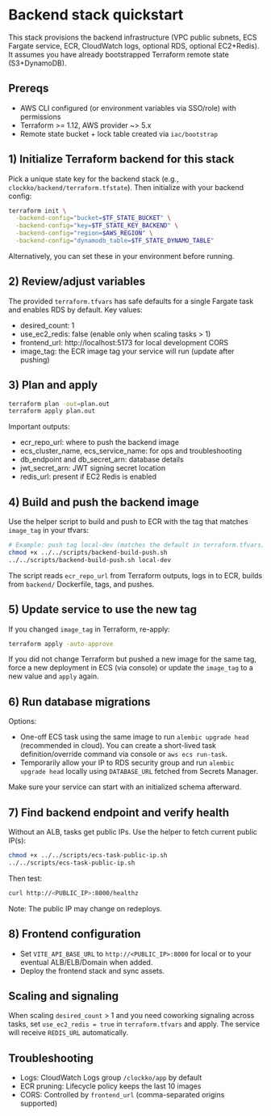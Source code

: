 # Backend stack quickstart

This stack provisions the backend infrastructure (VPC public subnets, ECS Fargate service, ECR, CloudWatch logs, optional RDS, optional EC2+Redis). It assumes you have already bootstrapped Terraform remote state (S3+DynamoDB).

## Prereqs
- AWS CLI configured (or environment variables via SSO/role) with permissions
- Terraform >= 1.12, AWS provider ~> 5.x
- Remote state bucket + lock table created via `iac/bootstrap`

## 1) Initialize Terraform backend for this stack
Pick a unique state key for the backend stack (e.g., `clockko/backend/terraform.tfstate`). Then initialize with your backend config:

```zsh
terraform init \
  -backend-config="bucket=$TF_STATE_BUCKET" \
  -backend-config="key=$TF_STATE_KEY_BACKEND" \
  -backend-config="region=$AWS_REGION" \
  -backend-config="dynamodb_table=$TF_STATE_DYNAMO_TABLE"
```

Alternatively, you can set these in your environment before running.

## 2) Review/adjust variables
The provided `terraform.tfvars` has safe defaults for a single Fargate task and enables RDS by default. Key values:
- desired_count: 1
- use_ec2_redis: false (enable only when scaling tasks > 1)
- frontend_url: http://localhost:5173 for local development CORS
- image_tag: the ECR image tag your service will run (update after pushing)

## 3) Plan and apply

```zsh
terraform plan -out=plan.out
terraform apply plan.out
```

Important outputs:
- ecr_repo_url: where to push the backend image
- ecs_cluster_name, ecs_service_name: for ops and troubleshooting
- db_endpoint and db_secret_arn: database details
- jwt_secret_arn: JWT signing secret location
- redis_url: present if EC2 Redis is enabled

## 4) Build and push the backend image
Use the helper script to build and push to ECR with the tag that matches `image_tag` in your tfvars:

```zsh
# Example: push tag local-dev (matches the default in terraform.tfvars)
chmod +x ../../scripts/backend-build-push.sh
../../scripts/backend-build-push.sh local-dev
```

The script reads `ecr_repo_url` from Terraform outputs, logs in to ECR, builds from `backend/` Dockerfile, tags, and pushes.

## 5) Update service to use the new tag
If you changed `image_tag` in Terraform, re-apply:

```zsh
terraform apply -auto-approve
```

If you did not change Terraform but pushed a new image for the same tag, force a new deployment in ECS (via console) or update the `image_tag` to a new value and `apply` again.

## 6) Run database migrations
Options:
- One-off ECS task using the same image to run `alembic upgrade head` (recommended in cloud). You can create a short-lived task definition/override command via console or `aws ecs run-task`.
- Temporarily allow your IP to RDS security group and run `alembic upgrade head` locally using `DATABASE_URL` fetched from Secrets Manager.

Make sure your service can start with an initialized schema afterward.

## 7) Find backend endpoint and verify health
Without an ALB, tasks get public IPs. Use the helper to fetch current public IP(s):

```zsh
chmod +x ../../scripts/ecs-task-public-ip.sh
../../scripts/ecs-task-public-ip.sh
```

Then test:

```zsh
curl http://<PUBLIC_IP>:8000/healthz
```

Note: The public IP may change on redeploys.

## 8) Frontend configuration
- Set `VITE_API_BASE_URL` to `http://<PUBLIC_IP>:8000` for local or to your eventual ALB/ELB/Domain when added.
- Deploy the frontend stack and sync assets.

## Scaling and signaling
When scaling `desired_count` > 1 and you need coworking signaling across tasks, set `use_ec2_redis = true` in `terraform.tfvars` and apply. The service will receive `REDIS_URL` automatically.

## Troubleshooting
- Logs: CloudWatch Logs group `/clockko/app` by default
- ECR pruning: Lifecycle policy keeps the last 10 images
- CORS: Controlled by `frontend_url` (comma-separated origins supported)
